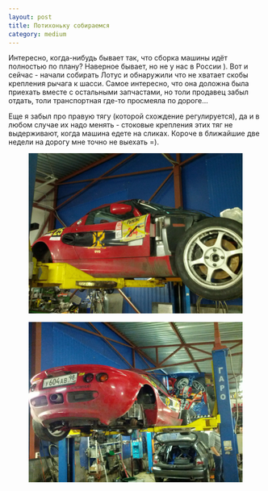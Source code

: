 ```yaml
---
layout: post
title: Потихоньку собираемся
category: medium
---
```


Интересно, когда-нибудь бывает так, что сборка машины идёт полностью по плану? Наверное бывает, но не у нас в России ). Вот и сейчас - начали собирать Лотус и обнаружили что не хватает скобы крепления рычага к шасси. Самое интересно, что она доложна была приехать вместе с остальными запчастами, но толи продавец забыл отдать, толи транспортная где-то просмеяла по дороге...

Еще я забыл про правую тягу (которой схождение регулируется), да и в любом случае их надо менять - стоковые крепления этих тяг не выдерживают, когда машина едете на сликах. Короче в ближайшие две недели на дорогу мне точно не выехать =).

<figure>
	<a href="/img/posts/2014-03-02-1.jpg"><img src="/img/posts/2014-03-02-1.jpg"></a>
</figure>

<figure>
	<a href="/img/posts/2014-03-02-2.jpg"><img src="/img/posts/2014-03-02-2.jpg"></a>
</figure>